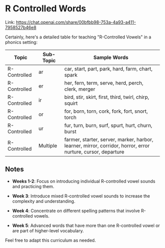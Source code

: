 # R Controlled Words

Link: <https://chat.openai.com/share/00bfbb98-753a-4a93-a411-7958527b46e8>

Certainly, here's a detailed table for teaching "R-Controlled Vowels" in a phonics setting:

| Topic        | Sub-Topic | Sample Words                                                                                                 |
| ------------ | --------- | ------------------------------------------------------------------------------------------------------------ |
| R-Controlled | ar        | car, start, part, park, hard, farm, chart, spark                                                             |
| R-Controlled | er        | her, fern, term, serve, herd, perch, clerk, merger                                                           |
| R-Controlled | ir        | bird, stir, skirt, first, third, twirl, chirp, squirt                                                        |
| R-Controlled | or        | for, born, torn, cork, fork, fort, snort, torch                                                              |
| R-Controlled | ur        | fur, turn, burn, surf, spurt, hurt, churn, burst                                                             |
| R-Controlled | Multiple  | farmer, starter, server, marker, harbor, learner, mirror, corridor, horror, error nurture, cursor, departure |

## Notes

- **Weeks 1-2**: Focus on introducing individual R-controlled vowel sounds and practicing them.
- **Week 3**: Introduce mixed R-controlled vowel sounds to increase the complexity and understanding.

- **Week 4**: Concentrate on different spelling patterns that involve R-controlled vowels.

- **Week 5**: Advanced words that have more than one R-controlled vowel or are part of higher-level vocabulary.

Feel free to adapt this curriculum as needed.
